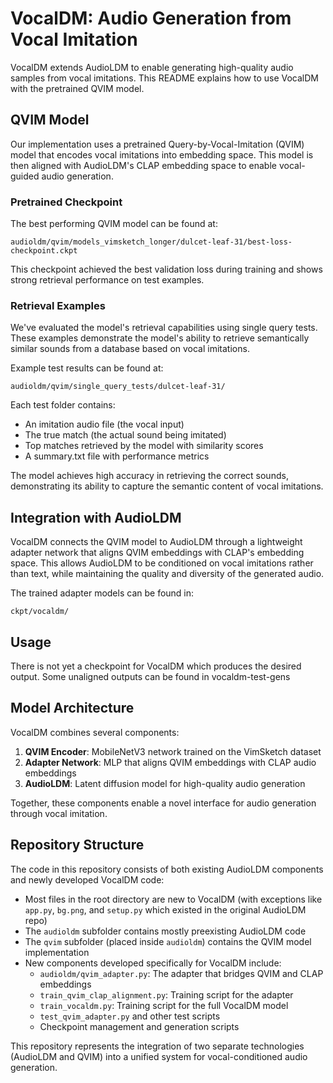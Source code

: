 # VocalDM: Audio Generation from Vocal Imitation

VocalDM extends AudioLDM to enable generating high-quality audio samples from vocal imitations. This README explains how to use VocalDM with the pretrained QVIM model.

## QVIM Model

Our implementation uses a pretrained Query-by-Vocal-Imitation (QVIM) model that encodes vocal imitations into embedding space. This model is then aligned with AudioLDM's CLAP embedding space to enable vocal-guided audio generation.

### Pretrained Checkpoint

The best performing QVIM model can be found at:
```
audioldm/qvim/models_vimsketch_longer/dulcet-leaf-31/best-loss-checkpoint.ckpt
```

This checkpoint achieved the best validation loss during training and shows strong retrieval performance on test examples.

### Retrieval Examples

We've evaluated the model's retrieval capabilities using single query tests. These examples demonstrate the model's ability to retrieve semantically similar sounds from a database based on vocal imitations.

Example test results can be found at:
```
audioldm/qvim/single_query_tests/dulcet-leaf-31/
```

Each test folder contains:
- An imitation audio file (the vocal input)
- The true match (the actual sound being imitated)
- Top matches retrieved by the model with similarity scores
- A summary.txt file with performance metrics

The model achieves high accuracy in retrieving the correct sounds, demonstrating its ability to capture the semantic content of vocal imitations.

## Integration with AudioLDM

VocalDM connects the QVIM model to AudioLDM through a lightweight adapter network that aligns QVIM embeddings with CLAP's embedding space. This allows AudioLDM to be conditioned on vocal imitations rather than text, while maintaining the quality and diversity of the generated audio.

The trained adapter models can be found in:
```
ckpt/vocaldm/
```

## Usage

There is not yet a checkpoint for VocalDM which produces the desired output. Some unaligned outputs can be found in vocaldm-test-gens

## Model Architecture

VocalDM combines several components:
1. **QVIM Encoder**: MobileNetV3 network trained on the VimSketch dataset
2. **Adapter Network**: MLP that aligns QVIM embeddings with CLAP audio embeddings
3. **AudioLDM**: Latent diffusion model for high-quality audio generation

Together, these components enable a novel interface for audio generation through vocal imitation.

## Repository Structure

The code in this repository consists of both existing AudioLDM components and newly developed VocalDM code:

- Most files in the root directory are new to VocalDM (with exceptions like `app.py`, `bg.png`, and `setup.py` which existed in the original AudioLDM repo)
- The `audioldm` subfolder contains mostly preexisting AudioLDM code
- The `qvim` subfolder (placed inside `audioldm`) contains the QVIM model implementation
- New components developed specifically for VocalDM include:
  - `audioldm/qvim_adapter.py`: The adapter that bridges QVIM and CLAP embeddings
  - `train_qvim_clap_alignment.py`: Training script for the adapter
  - `train_vocaldm.py`: Training script for the full VocalDM model
  - `test_qvim_adapter.py` and other test scripts
  - Checkpoint management and generation scripts

This repository represents the integration of two separate technologies (AudioLDM and QVIM) into a unified system for vocal-conditioned audio generation.